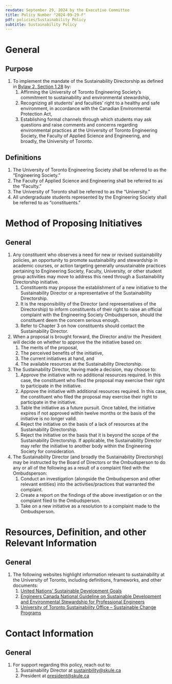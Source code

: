 ```yaml
---
revdate: September 29, 2024 by the Executive Committee
title: Policy Number "2024-09-29-F"
pdf: policies/Sustainability Policy
subtitle: Sustainability Policy
---
```


# General

## Purpose
1. To implement the mandate of the Sustainability Directorship as defined in [Bylaw 2, Section 1.28](../bylaw-2.md) by:
   1. Affirming the University of Toronto Engineering Society’s commitment to sustainability and environmental stewardship,
   1. Recognizing all students’ and faculties’ right to a healthy and safe environment, in accordance with the Canadian Environmental Protection Act,
   1. Establishing formal channels through which students may ask questions and raise comments and concerns regarding environmental practices at the University of Toronto Engineering Society, the Faculty of Applied Science and Engineering, and broadly, the University of Toronto.

## Definitions
1. The University of Toronto Engineering Society shall be referred to as the “Engineering Society.”
1. The Faculty of Applied Science and Engineering shall be referred to as the “Faculty.”
1. The University of Toronto shall be referred to as the “University.”
1. All undergraduate students represented by the Engineering Society shall be referred to as “constituents.”

# Method of Proposing Initiatives

## General
1. Any constituent who observes a need for new or revised sustainability policies, an opportunity to promote sustainability and stewardship in academic courses, or action targeting generally unsustainable practices pertaining to Engineering Society, Faculty, University, or other student group activities may move to address this need through a Sustainability Directorship initiative.
   1. Constituents may propose the establishment of a new initiative to the Sustainability Director or a representative of the Sustainability Directorship.
   1. It is the responsibility of the Director (and representatives of the Directorship) to inform constituents of their right to raise an official complaint with the Engineering Society Ombudsperson, should the constituent deem the concern serious enough.
   1. Refer to Chapter 3 on how constituents should contact the Sustainability Director.
1. When a proposal is brought forward, the Director and/or the President will decide on whether to approve the the initiative based on:
   1. The merits of the proposal,
   1. The perceived benefits of the initiative,
   1. The current initiatives at hand, and
   1. The available resources at the Sustainability Directorship.
1. The Sustainability Director, having made a decision, may choose to:
   1. Approve the initiative with no additional resources required. In this case, the constituent who filed the proposal may exercise their right to participate in the initiative.
   1. Approve the initiative with additional resources required. In this case, the constituent who filed the proposal may exercise their right to participate in the initiative.
   1. Table the initiative as a future pursuit. Once tabled, the initiative expires if not approved within twelve months or the basis of the initiative is no longer valid.
   1. Reject the initiative on the basis of a lack of resources at the Sustainability Directorship.
   1. Reject the initiative on the basis that it is beyond the scope of the Sustainability Directorship. If applicable, the Sustainability Director may refer the initiative to another body within the Engineering Society for consideration.
1. The Sustainability Director (and broadly the Sustainability Directorship) may be instructed by the Board of Directors or the Ombudsperson to do any or all of the following as a result of a complaint filed with the Ombudsperson:
   1. Conduct an investigation (alongside the Ombudsperson and other relevant entities) into the activities/practices that warranted the complaint.
   1. Create a report on the findings of the above investigation or on the complaint filed to the Ombudsperson.
   1. Take on a new initiative as a resolution to a complaint made to the Ombudsperson.

# Resources, Definition, and other Relevant Information

## General
1. The following websites highlight information relevant to sustainability at the University of Toronto, including definitions, frameworks, and other documents:
   1. [United Nations’ Sustainable Development Goals](https://sdgs.un.org/goals)
   1. [Engineers Canada National Guideline on Sustainable Development and Environmental Stewardship for Professional Engineers](https://engineerscanada.ca/guidelines-and-papers/national-guideline-on-sustainable-development-and-environmental-stewardship-for-professional-engineers#definitions)
   1. [University of Toronto Sustainability Office – Sustainable Change Programs](https://www.fs.utoronto.ca/sustainability/sustainable-change-programs/)

# Contact Information

## General
1. For support regarding this policy, reach out to:
   1. Sustainability Director at sustainbility@skule.ca
   1. President at president@skule.ca
